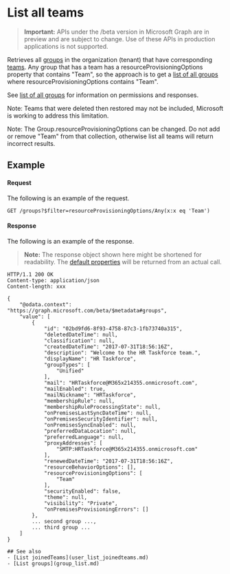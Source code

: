 # List all teams

> **Important:** APIs under the /beta version in Microsoft Graph are in preview and are subject to change. Use of these APIs in production applications is not supported.

Retrieves all [groups](../resources/group.md) in the organization (tenant) that have corresponding [teams](../resources/team.md). 
Any group that has a team has a resourceProvisioningOptions property that contains "Team", 
so the approach is to get a [list of all groups](group_list.md) where resourceProvisioningOptions contains "Team".

See [list of all groups](group_list.md) for information on permissions and responses.

Note: Teams that were deleted then restored may not be included, Microsoft is working to address this limitation.

Note: The Group.resourceProvisioningOptions can be changed.
Do not add or remove "Team" from that collection, 
otherwise list all teams will return incorrect results.

## Example
#### Request
The following is an example of the request.
<!-- {
  "blockType": "request",
  "name": "get_groups"
}-->
```http
GET /groups?$filter=resourceProvisioningOptions/Any(x:x eq 'Team')
```

#### Response
The following is an example of the response.
>**Note:** The response object shown here might be shortened for readability. The [default properties](../api/group_get.md#default-properties) will be returned from an actual call.

<!-- {
  "blockType": "response",
  "truncated": true,
  "@odata.type": "microsoft.graph.group",
  "isCollection": true
} -->
```http
HTTP/1.1 200 OK
Content-type: application/json
Content-length: xxx

{
    "@odata.context": "https://graph.microsoft.com/beta/$metadata#groups",
    "value": [
        {
            "id": "02bd9fd6-8f93-4758-87c3-1fb73740a315",
            "deletedDateTime": null,
            "classification": null,
            "createdDateTime": "2017-07-31T18:56:16Z",
            "description": "Welcome to the HR Taskforce team.",
            "displayName": "HR Taskforce",
            "groupTypes": [
                "Unified"
            ],
            "mail": "HRTaskforce@M365x214355.onmicrosoft.com",
            "mailEnabled": true,
            "mailNickname": "HRTaskforce",
            "membershipRule": null,
            "membershipRuleProcessingState": null,
            "onPremisesLastSyncDateTime": null,
            "onPremisesSecurityIdentifier": null,
            "onPremisesSyncEnabled": null,
            "preferredDataLocation": null,
            "preferredLanguage": null,
            "proxyAddresses": [
                "SMTP:HRTaskforce@M365x214355.onmicrosoft.com"
            ],
            "renewedDateTime": "2017-07-31T18:56:16Z",
            "resourceBehaviorOptions": [],
            "resourceProvisioningOptions": [
                "Team"
            ],
            "securityEnabled": false,
            "theme": null,
            "visibility": "Private",
            "onPremisesProvisioningErrors": []
        },
        ... second group ...,
        ... third group ...
    ]
}

## See also
- [List joinedTeams](user_list_joinedteams.md)
- [List groups](group_list.md)
